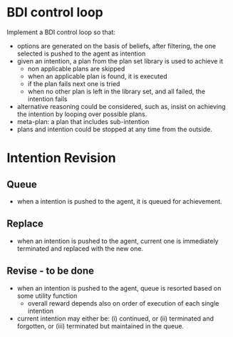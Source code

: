 
# BDI control loop

Implement a BDI control loop so that:
- options are generated on the basis of beliefs, after filtering, the one selected is pushed to the agent as intention
- given an intention, a plan from the plan set library is used to achieve it
    - non applicable plans are skipped
    - when an applicable plan is found, it is executed
    - if the plan fails next one is tried
    - when no other plan is left in the library set, and all failed, the intention fails
- alternative reasoning could be considered, such as, insist on achieving the intention by looping over possible plans.
- meta-plan: a plan that includes sub-intention
- plans and intention could be stopped at any time from the outside.



# Intention Revision

## Queue
- when a intention is pushed to the agent, it is queued for achievement.

## Replace
- when an intention is pushed to the agent, current one is immediately terminated and replaced with the new one.

## Revise - to be done
- when an intention is pushed to the agent, queue is resorted based on some utility function
    - overall reward depends also on order of execution of each single intention
- current intention may either be: (i) continued, or (ii) terminated and forgotten, or (iii) terminated but maintained in the queue.


